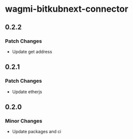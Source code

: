 # wagmi-bitkubnext-connector

## 0.2.2

### Patch Changes

- Update get address

## 0.2.1

### Patch Changes

- Update etherjs

## 0.2.0

### Minor Changes

- Update packages and ci
